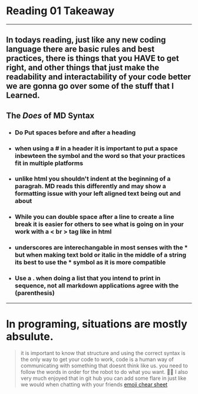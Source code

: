 
# Reading 01 Takeaway

---
In todays reading, just like any new coding language there are basic rules and best practices, there is things that you **HAVE** to get right, and other things that just make the readability and interactability of your code better we are gonna go over some of the stuff that I Learned.
---

## The *Does* of MD Syntax

- ### Do Put spaces before and after a heading 
- ### when using a **#** in a header it is important to put a space inbewteen the symbol and the word so that your practices fit in multiple platforms
- ### unlike html you shouldn't indent at the beginning of a paragrah. MD reads this differently and may show a formatting issue with your left aligned text being out and about 
- ### While you can **double space** after a line to create a line break it is easier for others to see what is going on in your work with a **< br >** tag like in html
- ### underscores are interechangable in most senses with the * but when making text bold or italic in the middle of a string its best to use the * symbol as it is more compatible 
- ### Use a **.** when doing a list that you intend to print in sequence, not all markdown applications agree with the (parenthesis) 
---
# In programing, situations are  mostly absulute.
>it is important to know that structure and using the correct syntax is the only way to get your code to work, code is a human way of communicating with something that doesnt think like us. you need to follow the words in order for the robot to do what you want. 
:technologist: I also very much enjoyed that in git hub you can add some flare in just like we would when chatting with your friends
[emoji chear sheet](https://github.com/ikatyang/emoji-cheat-sheet/blob/master/README.md)
